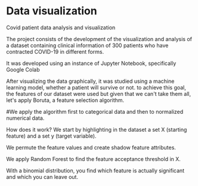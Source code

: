 # Data visualization
Covid patient data analysis and visualization

The project consists of the development of the visualization and analysis of a dataset containing clinical information of 300 patients who have contracted COVID-19 in different forms.

It was developed using an instance of Jupyter Notebook, specifically Google Colab

After visualizing the data graphically, it was studied using a machine learning model, whether a patient will survive or not.
to achieve this goal, the features of our dataset were used but given that
we can't take them all, let's apply Boruta, a feature selection algorithm.

#We apply the algorithm first to categorical data and then to normalized numerical data.

How does it work?
We start by highlighting in the dataset a set X (starting feature) and a set y (target variable).

We permute the feature values and create shadow feature attributes.

We apply Random Forest to find the feature acceptance threshold in X.

With a binomial distribution, you find which feature is actually significant and which you can leave out.
